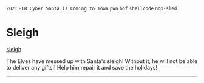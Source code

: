`2021` `HTB Cyber Santa is Coming to Town` `pwn` `bof` `shellcode` `nop-sled`  

# Sleigh
[sleigh](./sleigh)

The Elves have messed up with Santa's sleigh! Without it, he will not be able to deliver any gifts!!
Help him repair it and save the holidays!
___

